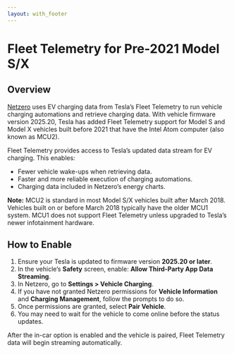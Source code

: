 ```yaml
---
layout: with_footer
---
```


# Fleet Telemetry for Pre-2021 Model S/X

## Overview

[Netzero](https://www.netzero.energy) uses EV charging data from Tesla’s Fleet Telemetry to run
vehicle charging automations and retrieve charging data. With vehicle firmware version 2025.20,
Tesla has added Fleet Telemetry support for Model S and Model X vehicles built before 2021 that
have the Intel Atom computer (also known as MCU2).

Fleet Telemetry provides access to Tesla’s updated data stream for EV charging. This enables:

- Fewer vehicle wake-ups when retrieving data.
- Faster and more reliable execution of charging automations.
- Charging data included in Netzero’s energy charts.

**Note:** MCU2 is standard in most Model S/X vehicles built after March 2018.
Vehicles built on or before March 2018 typically have the older MCU1 system.
MCU1 does not support Fleet Telemetry unless upgraded to Tesla’s newer infotainment hardware.

## How to Enable

1. Ensure your Tesla is updated to firmware version **2025.20 or later**.
2. In the vehicle’s **Safety** screen, enable:
   **Allow Third-Party App Data Streaming**.
3. In Netzero, go to **Settings > Vehicle Charging**.
4. If you have not granted Netzero permissions for **Vehicle Information** and **Charging
   Management**, follow the prompts to do so.
5. Once permissions are granted, select **Pair Vehicle**.
6. You may need to wait for the vehicle to come online before the status updates.

After the in-car option is enabled and the vehicle is paired, Fleet Telemetry data will begin
streaming automatically.
